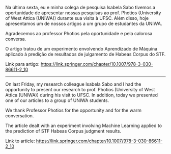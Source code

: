 Na última sexta, eu e minha colega de pesquisa Isabela Sabo tivemos a oportunidade de apresentar nossas pesquisas ao prof. Photios (University of West Attica (UNIWA)) durante sua visita à UFSC. Além disso, hoje apresentamos um de nossos artigos a um grupo de estudantes da UNIWA.

Agradecemos ao professor Photios pela oportunidade e pela calorosa conversa.

O artigo tratou de um experimento envolvendo Aprendizado de Máquina aplicado à predição de resultados de julgamento de Habeas Corpus do STF.

Link para artigo: https://link.springer.com/chapter/10.1007/978-3-030-86611-2_10


---
On last Friday, my research colleague Isabela Sabo and I had the opportunity to present our research to prof. Photios (University of West Attica (UNIWA)) during his visit to UFSC. In addition, today we presented one of our articles to a group of UNIWA students.

We thank Professor Photios for the opportunity and for the warm conversation.

The article dealt with an experiment involving Machine Learning applied to the prediction of STF Habeas Corpus judgment results.

Link to article: https://link.springer.com/chapter/10.1007/978-3-030-86611-2_10